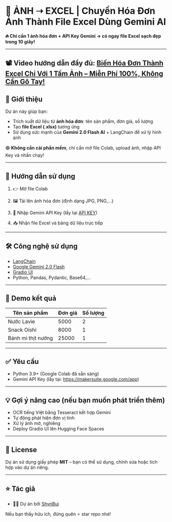 # 🧾 ẢNH ➝ EXCEL | Chuyển Hóa Đơn Ảnh Thành File Excel Dùng Gemini AI

**🔥 Chỉ cần 1 ảnh hóa đơn + API Key Gemini → có ngay file Excel sạch đẹp trong 10 giây!**

---

## 📽️ Video hướng dẫn đầy đủ: [Biến Hóa Đơn Thành Excel Chỉ Với 1 Tấm Ảnh – Miễn Phí 100%, Không Cần Gõ Tay!](https://youtu.be/r88d9YR49Us](https://youtu.be/R_24LY2RRhs))

## 📌 Giới thiệu

Dự án này giúp bạn:
- Trích xuất dữ liệu từ **ảnh hóa đơn**: tên sản phẩm, đơn giá, số lượng
- Tạo **file Excel (.xlsx)** tương ứng
- Sử dụng sức mạnh của **Gemini 2.0 Flash AI** + LangChain để xử lý hình ảnh

🟢 **Không cần cài phần mềm**, chỉ cần mở file Colab, upload ảnh, nhập API Key và nhấn chạy!

---

## 🚀 Hướng dẫn sử dụng

1. 👉 Mở file Colab

2. 🖼️ Tải lên ảnh hóa đơn (định dạng JPG, PNG,...)

3. 🔑 Nhập Gemini API Key (lấy tại [API KEY](https://aistudio.google.com/apikey))

4. 📥 Nhận file Excel và bảng dữ liệu trực tiếp

---

## 🛠 Công nghệ sử dụng

- [LangChain](https://www.langchain.com/)
- [Google Gemini 2.0 Flash](https://ai.google.dev/)
- [Gradio UI](https://www.gradio.app/)
- Python, Pandas, Pydantic, Base64,...

---

## 📸 Demo kết quả

| Tên sản phẩm       | Đơn giá | Số lượng |
|--------------------|---------|----------|
| Nước Lavie          | 5000    | 2        |
| Snack Oishi         | 8000    | 1        |
| Bánh mì thịt nướng | 25000   | 1        |

---

## ✅ Yêu cầu

- Python 3.9+ (Google Colab đã sẵn sàng)
- Gemini API Key (lấy tại: https://makersuite.google.com/app)

---

## 💡 Gợi ý nâng cao (nếu bạn muốn phát triển thêm)

- OCR tiếng Việt bằng Tesseract kết hợp Gemini
- Tự động phát hiện đơn vị tính
- Xử lý ảnh mờ, nghiêng
- Deploy Gradio UI lên Hugging Face Spaces

---

## 📄 License

Dự án sử dụng giấy phép **MIT** – bạn có thể sử dụng, chỉnh sửa hoặc tích hợp vào dự án riêng.

---

## ⭐ Tác giả

- 👨‍💻 Dự án bởi [ShynBui](https://github.com/ShynBui)

Nếu bạn thấy hữu ích, đừng quên ⭐ star repo nhé!
